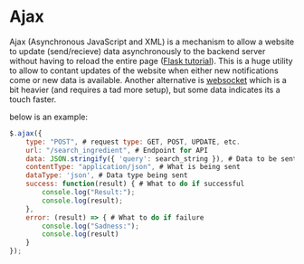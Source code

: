 # Ajax

Ajax (Asynchronous JavaScript and XML) is a mechanism to allow a website to update (send/recieve) data asynchronously to the backend server without having to reload the entire page ([Flask tutorial][tutorial]). This is a huge utility to allow to contant updates of the website when either new notifications come or new data is available. Another alternative is [websocket][] which is a bit heavier (and requires a tad more setup), but some data indicates its a touch faster. 


below is an example:

```javascript
$.ajax({
    type: "POST", # request type: GET, POST, UPDATE, etc. 
    url: "/search_ingredient", # Endpoint for API
    data: JSON.stringify({ 'query': search_string }), # Data to be sent as json
    contentType: "application/json", # What is being sent
    dataType: 'json', # Data type being sent
    success: function(result) { # What to do if successful
        console.log("Result:");
        console.log(result);
    },
    error: (result) => { # What to do if failure
        console.log("Sadness:");
        console.log(result)
    }
});
```


[tutorial]: https://towardsdatascience.com/using-python-flask-and-ajax-to-pass-information-between-the-client-and-server-90670c64d688 "Flask AJAX tutorial"
[websocket]: https://youtu.be/1BfCnjr_Vjg "Fireship: Websockets"
[wsblog]: https://javascript.info/websocket "Javascript websockets"
